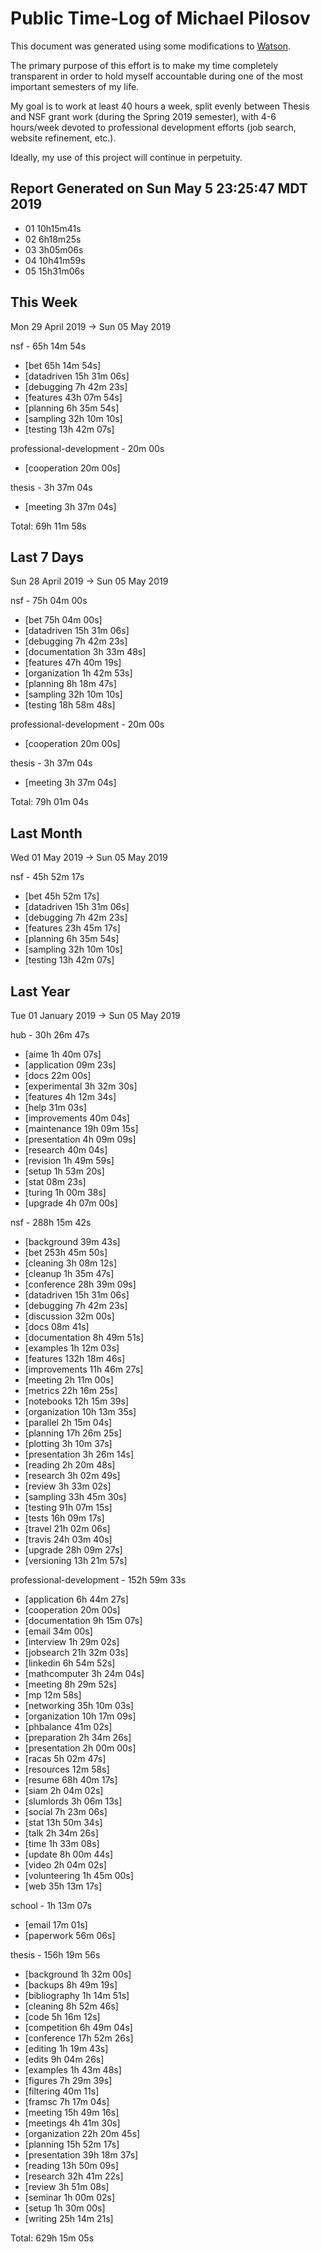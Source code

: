 # Public Time-Log of Michael Pilosov

This document was generated using some modifications to [Watson](https://github.com/TailorDev/Watson).

The primary purpose of this effort is to make my time completely transparent in order to hold myself accountable during one of the most important semesters of my life.

My goal is to work at least 40 hours a week, split evenly between Thesis and NSF grant work (during the Spring 2019 semester), with 4-6 hours/week devoted to professional development efforts (job search, website refinement, etc.). 

Ideally, my use of this project will continue in perpetuity.


## Report Generated on Sun May  5 23:25:47 MDT 2019

- 01 10h15m41s
- 02 6h18m25s
- 03 3h05m06s
- 04 10h41m59s
- 05 15h31m06s


## This Week
Mon 29 April 2019 -> Sun 05 May 2019

nsf - 65h 14m 54s
- [bet 65h 14m 54s]  
- [datadriven 15h 31m 06s]  
- [debugging  7h 42m 23s]  
- [features 43h 07m 54s]  
- [planning  6h 35m 54s]  
- [sampling 32h 10m 10s]  
- [testing 13h 42m 07s]  

professional-development - 20m 00s
- [cooperation     20m 00s]  

thesis - 3h 37m 04s
- [meeting  3h 37m 04s]  

Total: 69h 11m 58s


## Last 7 Days
Sun 28 April 2019 -> Sun 05 May 2019

nsf - 75h 04m 00s
- [bet 75h 04m 00s]  
- [datadriven 15h 31m 06s]  
- [debugging  7h 42m 23s]  
- [documentation  3h 33m 48s]  
- [features 47h 40m 19s]  
- [organization  1h 42m 53s]  
- [planning  8h 18m 47s]  
- [sampling 32h 10m 10s]  
- [testing 18h 58m 48s]  

professional-development - 20m 00s
- [cooperation     20m 00s]  

thesis - 3h 37m 04s
- [meeting  3h 37m 04s]  

Total: 79h 01m 04s


## Last Month
Wed 01 May 2019 -> Sun 05 May 2019

nsf - 45h 52m 17s
- [bet 45h 52m 17s]  
- [datadriven 15h 31m 06s]  
- [debugging  7h 42m 23s]  
- [features 23h 45m 17s]  
- [planning  6h 35m 54s]  
- [sampling 32h 10m 10s]  
- [testing 13h 42m 07s]  



## Last Year
Tue 01 January 2019 -> Sun 05 May 2019

hub - 30h 26m 47s
- [aime  1h 40m 07s]  
- [application     09m 23s]  
- [docs     22m 00s]  
- [experimental  3h 32m 30s]  
- [features  4h 12m 34s]  
- [help     31m 03s]  
- [improvements     40m 04s]  
- [maintenance 19h 09m 15s]  
- [presentation  4h 09m 09s]  
- [research     40m 04s]  
- [revision  1h 49m 59s]  
- [setup  1h 53m 20s]  
- [stat     08m 23s]  
- [turing  1h 00m 38s]  
- [upgrade  4h 07m 00s]  

nsf - 288h 15m 42s
- [background     39m 43s]  
- [bet 253h 45m 50s]  
- [cleaning  3h 08m 12s]  
- [cleanup  1h 35m 47s]  
- [conference 28h 39m 09s]  
- [datadriven 15h 31m 06s]  
- [debugging  7h 42m 23s]  
- [discussion     32m 00s]  
- [docs     08m 41s]  
- [documentation  8h 49m 51s]  
- [examples  1h 12m 03s]  
- [features 132h 18m 46s]  
- [improvements 11h 46m 27s]  
- [meeting  2h 11m 00s]  
- [metrics 22h 16m 25s]  
- [notebooks 12h 15m 39s]  
- [organization 10h 13m 35s]  
- [parallel  2h 15m 04s]  
- [planning 17h 26m 25s]  
- [plotting  3h 10m 37s]  
- [presentation  3h 26m 14s]  
- [reading  2h 20m 48s]  
- [research  3h 02m 49s]  
- [review  3h 33m 02s]  
- [sampling 33h 45m 30s]  
- [testing 91h 07m 15s]  
- [tests 16h 09m 17s]  
- [travel 21h 02m 06s]  
- [travis 24h 03m 40s]  
- [upgrade 28h 09m 27s]  
- [versioning 13h 21m 57s]  

professional-development - 152h 59m 33s
- [application  6h 44m 27s]  
- [cooperation     20m 00s]  
- [documentation  9h 15m 07s]  
- [email     34m 00s]  
- [interview  1h 29m 02s]  
- [jobsearch 21h 32m 03s]  
- [linkedin  6h 54m 52s]  
- [mathcomputer  3h 24m 04s]  
- [meeting  8h 29m 52s]  
- [mp     12m 58s]  
- [networking 35h 10m 03s]  
- [organization 10h 17m 09s]  
- [phbalance     41m 02s]  
- [preparation  2h 34m 26s]  
- [presentation  2h 00m 00s]  
- [racas  5h 02m 47s]  
- [resources     12m 58s]  
- [resume 68h 40m 17s]  
- [siam  2h 04m 02s]  
- [slumlords  3h 06m 13s]  
- [social  7h 23m 06s]  
- [stat 13h 50m 34s]  
- [talk  2h 34m 26s]  
- [time  1h 33m 08s]  
- [update  8h 00m 44s]  
- [video  2h 04m 02s]  
- [volunteering  1h 45m 00s]  
- [web 35h 13m 17s]  

school - 1h 13m 07s
- [email     17m 01s]  
- [paperwork     56m 06s]  

thesis - 156h 19m 56s
- [background  1h 32m 00s]  
- [backups  8h 49m 19s]  
- [bibliography  1h 14m 51s]  
- [cleaning  8h 52m 46s]  
- [code  5h 16m 12s]  
- [competition  6h 49m 04s]  
- [conference 17h 52m 26s]  
- [editing  1h 19m 43s]  
- [edits  9h 04m 26s]  
- [examples  1h 43m 48s]  
- [figures  7h 29m 39s]  
- [filtering     40m 11s]  
- [framsc  7h 17m 04s]  
- [meeting 15h 49m 16s]  
- [meetings  4h 41m 30s]  
- [organization 22h 20m 45s]  
- [planning 15h 52m 17s]  
- [presentation 39h 18m 37s]  
- [reading 13h 50m 09s]  
- [research 32h 41m 22s]  
- [review  3h 51m 08s]  
- [seminar  1h 00m 02s]  
- [setup  1h 30m 00s]  
- [writing 25h 14m 21s]  

Total: 629h 15m 05s
